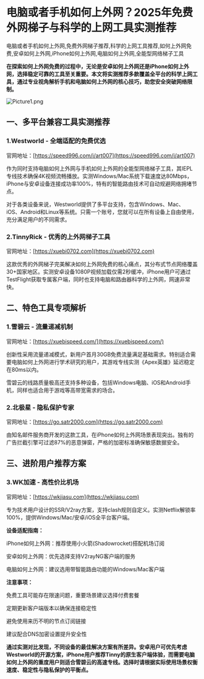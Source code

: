 # 电脑或者手机如何上外网？2025年免费外网梯子与科学的上网工具实测推荐
电脑或者手机如何上外网,免费外网梯子推荐,科学的上网工具推荐,如何上外网免费,安卓如何上外网,iPhone如何上外网,电脑如何上外网,全能型网络梯子工具

**在探索如何上外网免费的过程中，无论是安卓如何上外网还是iPhone如何上外网，选择稳定可靠的工具至关重要。本文将实测推荐多款覆盖全平台的科学上网工具，通过专业视角解析手机和电脑如何上外网的核心技巧，助您安全突破网络限制。**

![Picture1.png](https://p.inari.site/usr/795/67baa9e49739c.png)

## 一、多平台兼容工具实测推荐
### 1.Westworld - 全端适配的免费优选
官网地址：[https://speed996.com/i/art007](https://speed996.com/i/art007)

作为同时支持电脑如何上外网与手机如何上外网的全能型网络梯子工具，其IEPL专线技术确保4K视频流畅播放。实测Windows/Mac系统下载速度达80Mbps，iPhone与安卓设备连接成功率100%，特有的智能路由技术可自动规避网络拥堵节点。

对于各类设备来说，Westworld提供了多平台支持，包含Windows、Mac、iOS、Android和Linux等系统。只需一个账号，您就可以在所有设备上自由使用，充分满足用户的不同需求。
### 2.TinnyRick - 优秀的上外网梯子工具
官网地址：[https://xuebi0702.com](https://xuebi0702.com)

这款优秀的外网梯子完美解决如何上外网免费的核心痛点，其分布式节点网络覆盖30+国家地区。实测安卓设备1080P视频加载仅需2秒缓冲，iPhone用户可通过TestFlight获取专属客户端，同时也支持电脑和路由器科学的上外网，网速非常快。

## 二、特色工具专项解析
### 1.雪碧云 - 流量递减机制
官网地址：[https://xuebispeed.com/](https://xuebispeed.com/)

创新性采用流量递减模式，新用户首月30GB免费流量满足基础需求。特别适合需要电脑如何上外网进行学术研究的用户，其游戏专线实测《Apex英雄》延迟稳定在80ms以内。

雪碧云的线路质量极高还支持多种设备，包括Windows电脑、iOS和Android手机，同样也适合用于游戏等高带宽需求的场合。
### 2.北极星 - 隐私保护专家
官网地址：[https://go.satr2000.com](https://go.satr2000.com)

由知名邮件服务商开发的这款工具，在iPhone如何上外网场景表现突出。独有的广告拦截引擎可过滤87%的恶意弹窗，严格的加密标准确保敏感数据安全。

## 三、进阶用户推荐方案

### 3.WK加速 - 高性价比机场
官网地址：[https://wkjiasu.com](https://wkjiasu.com)

专为技术用户设计的SSR/V2ray方案，支持clash规则自定义。实测Netflix解锁率100%，提供Windows/Mac/安卓/iOS全平台客户端。

**设备适配指南：**

iPhone如何上外网：推荐使用小火箭(Shadowrocket)搭配机场订阅

安卓如何上外网：优先选择支持V2rayNG客户端的服务

电脑如何上外网：建议选用带智能路由功能的Windows/Mac客户端

**注意事项：**

免费工具可能存在限速问题，重要场景建议选择付费套餐

定期更新客户端版本以确保连接稳定性

避免使用来历不明的节点订阅链接

建议配合DNS加密设置提升安全性

**通过实测对比发现，不同设备的最佳解决方案有所差异。安卓用户可优先考虑Westworld的开源方案，iPhone用户推荐Tinny的原生客户端体验，而需要电脑如何上外网的重度用户则适合雪碧云的高速专线。选择时请根据实际使用场景权衡速度、稳定性与隐私保护的平衡点。**
